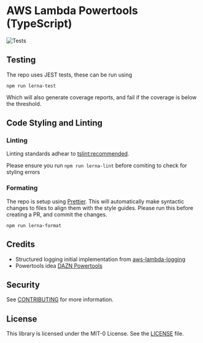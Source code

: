 # AWS Lambda Powertools (TypeScript)
![Tests](https://github.com/awslabs/aws-lambda-powertools-typescript/workflows/Test/badge.svg?branch=main)
## Testing
The repo uses JEST tests, these can be run using

`npm run lerna-test`

Which will also generate coverage reports, and fail if the coverage is below the threshold.

## Code Styling and Linting
### Linting
Linting standards adhear to [tslint:recommended](https://github.com/palantir/tslint/blob/master/src/configs/recommended.ts).

Please ensure you run `npm run lerna-lint` before comiting to check for styling errors

### Formating

The repo is setup using  [Prettier](https://prettier.io/). This will automatically make syntactic changes to files to
align them with the style guides. Please run this before creating a PR, and commit the changes.

`npm run lerna-format`

## Credits

* Structured logging initial implementation from [aws-lambda-logging](https://gitlab.com/hadrien/aws_lambda_logging)
* Powertools idea [DAZN Powertools](https://github.com/getndazn/dazn-lambda-powertools/)

## Security

See [CONTRIBUTING](CONTRIBUTING.md#security-issue-notifications) for more information.

## License

This library is licensed under the MIT-0 License. See the [LICENSE](LICENSE) file.
